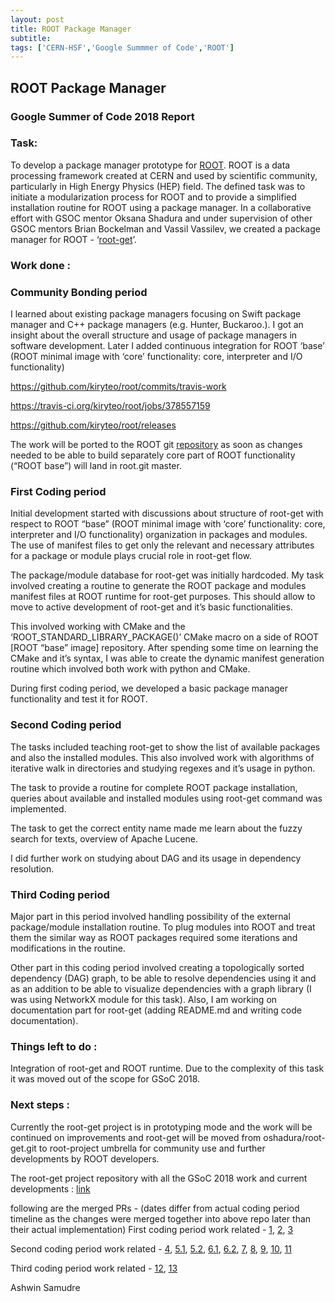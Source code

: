 ```yaml
---
layout: post
title: ROOT Package Manager 
subtitle: 
tags: ['CERN-HSF','Google Summmer of Code','ROOT']
---
```


## ROOT Package Manager
### Google Summer of Code 2018 Report

### Task:

To develop a package manager prototype for [ROOT](https://root.cern.ch/). ROOT is a data processing framework created at CERN and used by scientific community, particularly in High Energy Physics (HEP) field. The defined task was to initiate a modularization process for ROOT and to provide a simplified installation routine for ROOT using a package manager. In a collaborative effort with GSOC mentor Oksana Shadura and under supervision of other GSOC mentors Brian Bockelman and Vassil Vassilev, we created a package manager for ROOT - ‘[root-get](https://github.com/oshadura/root-get)’.

### Work done : 

### Community Bonding period 

I learned about existing package managers focusing on Swift package manager and C++ package managers (e.g. Hunter, Buckaroo.). I got an insight about the overall structure and usage of package managers in software development. 
Later I added continuous integration for ROOT ‘base’ (ROOT minimal image with ‘core’ functionality: core, interpreter and I/O functionality) 

https://github.com/kiryteo/root/commits/travis-work

https://travis-ci.org/kiryteo/root/jobs/378557159

https://github.com/kiryteo/root/releases 

The work will be ported to the ROOT git [repository](https://github.com/root-project/root.git) as soon as changes needed to be able to build separately core part of ROOT functionality (“ROOT base”) will land in root.git master.

### First Coding period 

Initial development started with discussions about structure of root-get with respect to ROOT “base” (ROOT minimal image with ‘core’ functionality: core, interpreter and I/O functionality) organization in packages and modules. The use of manifest files to get only the relevant and necessary attributes for a package or module plays crucial role in root-get flow.

The package/module database for root-get was initially hardcoded. 
My task involved creating a routine to generate the ROOT package and modules manifest files at ROOT runtime for root-get purposes. This should allow to move to active development of  root-get  and it’s basic functionalities.

This involved working with CMake and the ‘ROOT_STANDARD_LIBRARY_PACKAGE()’ CMake macro on a side of ROOT [ROOT “base” image] repository.   After spending some time on learning the CMake and it’s syntax, I was able to create the dynamic manifest generation routine which involved both work with python and CMake. 

During first coding period, we developed a basic package manager functionality and test it for ROOT.

### Second Coding period

The tasks included teaching root-get to show the list of available packages and also the installed modules. This also involved work with algorithms of iterative walk in directories and studying regexes and it’s usage in python.

The task to provide a routine for complete ROOT package installation, queries about available and installed modules using root-get command was implemented. 

The task to get the correct entity name made me learn about the fuzzy search for texts, overview of Apache Lucene.

I did further work on studying about DAG and its usage in dependency resolution. 

### Third Coding period

Major part in this period involved handling possibility of the external package/module installation routine. To plug  modules into ROOT and treat them the similar way as ROOT packages required some iterations and modifications in the routine.

Other part in this coding period involved creating a topologically sorted dependency (DAG) graph, to be able to resolve dependencies using it and as an addition to be able to  visualize dependencies with a graph library (I was using NetworkX module for this task). Also, I am working on documentation part for root-get (adding README.md and writing code documentation).  

### Things left to do :
Integration of root-get and ROOT runtime. Due to the complexity of this task it was moved out of the scope for GSoC 2018. 

### Next steps :
Currently the root-get project is in prototyping mode and the work will be continued on improvements and root-get will be moved from oshadura/root-get.git to root-project umbrella for community use and further developments by ROOT developers.

The root-get project repository with all the GSoC 2018 work and current developments : [link](https://github.com/oshadura/root-get)

following are the merged PRs - (dates differ from actual coding period timeline as the changes were merged together into above repo later than their actual implementation)
First coding period work related - [1](https://github.com/oshadura/root-get/pull/3), [2](https://github.com/oshadura/root-get/pull/4), [3](https://github.com/oshadura/root-get/pull/7)

Second coding period work related - [4](https://github.com/oshadura/root-get/pull/9), [5.1](https://github.com/oshadura/root-get/pull/11), [5.2](https://github.com/oshadura/root-get/pull/13), [6.1](https://github.com/oshadura/root-get/pull/12), [6.2](https://github.com/oshadura/root-get/pull/14), [7](https://github.com/oshadura/root-get/pull/16), [8](https://github.com/oshadura/root-get/pull/17), [9](https://github.com/oshadura/root-get/pull/19), [10](https://github.com/oshadura/root-get/pull/21), [11](https://github.com/oshadura/root-get/pull/22)

Third coding period work related - [12](https://github.com/oshadura/root-get/pull/25), [13](https://github.com/oshadura/root-get/pull/27)


Ashwin Samudre
